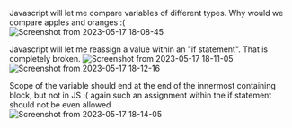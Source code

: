 Javascript will let me compare variables of different types. Why would we compare apples and oranges :(  
![Screenshot from 2023-05-17 18-08-45](https://github.com/Massinja/learning-progress/assets/84927906/d791fffb-c127-4c38-8202-ac121064c3a7)

Javascript will let me reassign a value within an "if statement". That is completely broken.
![Screenshot from 2023-05-17 18-11-05](https://github.com/Massinja/learning-progress/assets/84927906/7f11689c-d899-4e6e-ac3b-d61e5d95569b)
![Screenshot from 2023-05-17 18-12-16](https://github.com/Massinja/learning-progress/assets/84927906/f9613d5a-7cc9-44f5-be43-45ec0f9fe66b)

Scope of the variable should end at the end of the innermost containing block, but not in JS :( again such an assignment within the if statement should not be even allowed  
![Screenshot from 2023-05-17 18-14-05](https://github.com/Massinja/learning-progress/assets/84927906/9606e808-641a-42df-8e2a-03aa6dfbfb43)


